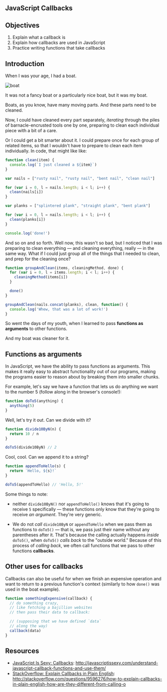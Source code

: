 JavaScript Callbacks
---

## Objectives

1. Explain what a callback is
2. Explain how callbacks are used in JavaScript
3. Practice writing functions that take callbacks

## Introduction

When I was your age, I had a boat.

![boat](https://static.pexels.com/photos/87306/pexels-photo-87306.jpeg)

It was not a fancy boat or a particularly nice boat, but it was my boat.

Boats, as you know, have many moving parts. And these parts need to be cleaned.

Now, I could have cleaned every part separately, _iterating_ through the piles of barnacle-encrusted tools one by one, preparing to clean each individual piece with a bit of a care.

Or I could get a bit smarter about it. I could prepare once for each group of related items, so that I wouldn't have to prepare to clean each item individually. In code, that might like like:

``` javascript
function clean(item) {
  console.log(`I just cleaned a ${item}`)
}

var nails = ["rusty nail", "rusty nail", "bent nail", "clean nail"]

for (var i = 0, l = nails.length; i < l; i++) {
  clean(nails[i])
}

var planks = ["splintered plank", "straight plank", "bent plank"]

for (var i = 0, l = nails.length; i < l; i++) {
  clean(planks[i])
}

console.log('done!')
```

And so on and so forth. Well now, this wasn't so bad, but I noticed that I was preparing to clean everything — and cleaning everything, really — in the same way. What if I could just group all of the things that I needed to clean, and prep for the cleaning once?

``` javascript
function groupAndClean(items, cleaningMethod, done) {
  for (var i = 0, l = items.length; i < l; i++) {
    cleaningMethod(items[i])
  }

  done()
}

groupAndClean(nails.concat(planks), clean, function() {
  console.log('Whew, that was a lot of work!')
}
```

So went the days of my youth, when I learned to pass **functions as arguments** to other functions.

And my boat was cleaner for it.

## Functions as arguments

In JavaScript, we have the ability to pass functions as arguments. This makes it really easy to abstract functionality out of our programs, making the programs easier to reason about by breaking them into smaller chunks.

For example, let's say we have a function that lets us do anything we want to the number 5 (follow along in the browser's console!):

``` javascript
function doTo5(anything) {
  anything(5)
}
```

Well, let's try it out. Can we divide with it?

``` javascript
function divide10ByN(n) {
  return 10 / n
}

doTo5(divide10ByN) // 2
```

Cool, cool. Can we append it to a string?

``` javascript
function appendToHello(s) {
  return `Hello, ${s}!`
}

doTo5(appendToHello) // 'Hello, 5!'
```

Some things to note:

- neither `divide10ByN()` nor `appendToHello()` knows that it's going to receive `5` specifically — these functions only know that they're going to receive _an argument_. They're very generic.

- We do not _call_ `divide10ByN` or `appendToHello` when we pass them as functions to `doTo5()` — that is, we pass just their name without any parentheses after it. That's because the calling actually happens _inside_ `doTo5()`, when `doTo5()` _calls back_ to the "outside world." Because of this process of _calling back_, we often call functions that we pass to other functions **callbacks**.

## Other uses for callbacks

Callbacks can also be useful for when we finish an expensive operation and want to return to a previous function's context (similarly to how `done()` was used in the boat example).

``` javascript
function somethingExpensive(callback) {
  // do something crazy,
  // like fetching a bajillion websites
  // then pass their data to callback:

  // (supposing that we have defined `data`
  // along the way)
  callback(data)
}
```

## Resources

- [JavaScript Is Sexy: Callbacks](http://javascriptissexy.com/understand-javascript-callback-functions-and-use-them/): http://javascriptissexy.com/understand-javascript-callback-functions-and-use-them/
- [StackOverflow: Explain Callbacks in Plain English](http://stackoverflow.com/questions/9596276/how-to-explain-callbacks-in-plain-english-how-are-they-different-from-calling-o): http://stackoverflow.com/questions/9596276/how-to-explain-callbacks-in-plain-english-how-are-they-different-from-calling-o
